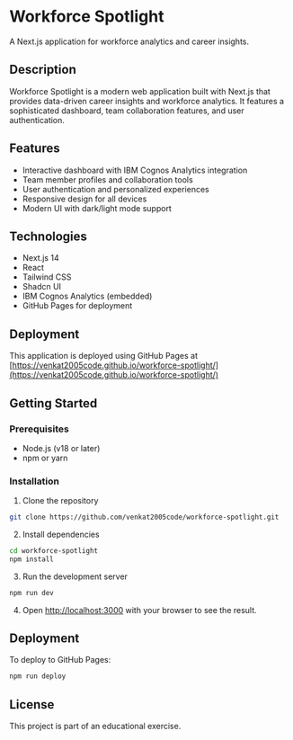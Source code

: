 # Workforce Spotlight

A Next.js application for workforce analytics and career insights.

## Description

Workforce Spotlight is a modern web application built with Next.js that provides data-driven career insights and workforce analytics. It features a sophisticated dashboard, team collaboration features, and user authentication.

## Features

- Interactive dashboard with IBM Cognos Analytics integration
- Team member profiles and collaboration tools
- User authentication and personalized experiences
- Responsive design for all devices
- Modern UI with dark/light mode support

## Technologies

- Next.js 14
- React
- Tailwind CSS
- Shadcn UI
- IBM Cognos Analytics (embedded)
- GitHub Pages for deployment

## Deployment

This application is deployed using GitHub Pages at [https://venkat2005code.github.io/workforce-spotlight/](https://venkat2005code.github.io/workforce-spotlight/)

## Getting Started

### Prerequisites

- Node.js (v18 or later)
- npm or yarn

### Installation

1. Clone the repository
```bash
git clone https://github.com/venkat2005code/workforce-spotlight.git
```

2. Install dependencies
```bash
cd workforce-spotlight
npm install
```

3. Run the development server
```bash
npm run dev
```

4. Open [http://localhost:3000](http://localhost:3000) with your browser to see the result.

## Deployment

To deploy to GitHub Pages:

```bash
npm run deploy
```

## License

This project is part of an educational exercise.
